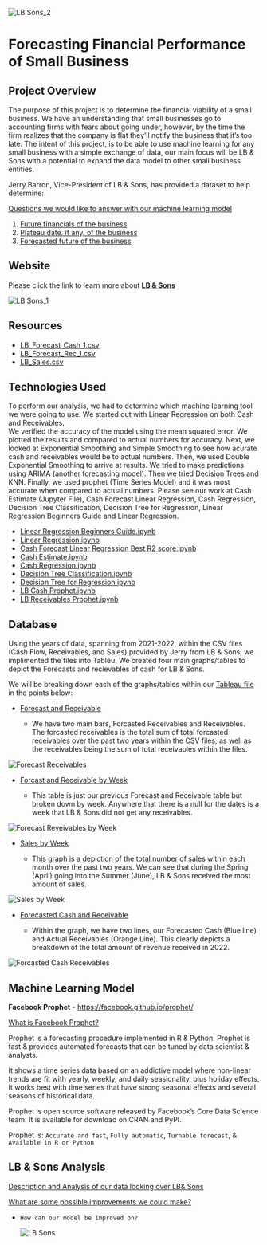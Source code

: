 ![LB   Sons_2](https://user-images.githubusercontent.com/109354592/210472331-776fcdfd-617b-4fc3-98a9-8113439ff8b8.png)


# Forecasting Financial Performance of Small Business

## Project Overview
The purpose of this project is to determine the financial viability of a small business. We have an understanding that small businesses go to accounting firms with fears about going under, however, by the time the firm realizes that the company is flat they’ll notify the business that it’s too late. The intent of this project, is to be able to use machine learning for any small business with a simple exchange of data, our main focus will be LB & Sons with a potential to expand the data model to other small business entities. 

Jerry Barron, Vice-President of LB & Sons, has provided a dataset to help determine:

<ins>Questions we would like to answer with our machine learning model
  
1.	<ins>Future financials of the business
2.	<ins>Plateau date, if any, of the business
3.	<ins>Forecasted future of the business

## Website
Please click the link to learn more about **[LB & Sons](https://lbsons.com/)**
  
![LB   Sons_1](https://user-images.githubusercontent.com/109354592/210474611-73d80216-56cf-4942-b1e2-e016d5ea19d7.png)

## Resources
* [LB_Forecast_Cash_1.csv](https://github.com/William-Venable/Forecasting-Financial-Performance-of-Small-Buisnesses/blob/868a1601c7760b9ab84af13c4cfac5e3cb98570e/Resources1/Resources/csv/LB_Forecast_Cash_1.csv)
* [LB_Forecast_Rec_1.csv](https://github.com/William-Venable/Forecasting-Financial-Performance-of-Small-Buisnesses/blob/868a1601c7760b9ab84af13c4cfac5e3cb98570e/Resources1/Resources/csv/LB_Forecast_Rec_1.csv)
* [LB_Sales.csv](https://github.com/William-Venable/Forecasting-Financial-Performance-of-Small-Buisnesses/blob/868a1601c7760b9ab84af13c4cfac5e3cb98570e/Resources1/Resources/csv/LB_Sales.csv)

## Technologies Used
  To perform our analysis, we had to determine which machine learning tool we were going to use.  We started out with Linear Regression on both Cash and Receivables.  
  We verified the accuracy of the model using the mean squared error.  We plotted the results and compared to actual numbers for accuracy.  Next, we looked at Exponential Smoothing and Simple Smoothing to see how acurate cash and receivables would be to actual numbers.  Then, we used Double Exponential Smoothing to arrive at results.  We tried to make predictions using ARIMA (another forecasting model).  Then we tried Decision Trees and KNN.  Finally, we used prophet (Time Series Model) and it was most accurate when compared to actual numbers.  Please see our work at Cash Estimate (Jupyter File), Cash Forecast Linear Regression, Cash Regression, Decision Tree Classification, Decision Tree for Regression, Linear Regression Beginners Guide and Linear Regression.
  
* [Linear Regression Beginners Guide.ipynb](https://github.com/William-Venable/Forecasting-Financial-Performance-of-Small-Buisnesses/blob/8647947c069d2f8f686af907b8060808b34e75b8/Resources1/Resources/ipynb/Linear%20Regression%20Beginners%20Guide.ipynb)
* [Linear Regression.ipynb ](https://github.com/William-Venable/Forecasting-Financial-Performance-of-Small-Buisnesses/blob/9bdf2eca32dd13c20cf3a1339dd08bdf7fadde42/Resources1/Resources/ipynb/Linear%20Regression.ipynb)
* [Cash Forecast Linear Regression Best R2 score.ipynb](https://github.com/William-Venable/Forecasting-Financial-Performance-of-Small-Buisnesses/blob/9bdf2eca32dd13c20cf3a1339dd08bdf7fadde42/Resources1/Resources/ipynb/Cash%20Forecast%20Linear%20Regression%20Best%20R2%20score.ipynb)
* [Cash Estimate.ipynb](https://github.com/William-Venable/Forecasting-Financial-Performance-of-Small-Buisnesses/blob/9bdf2eca32dd13c20cf3a1339dd08bdf7fadde42/Resources1/Resources/ipynb/Cash%20Estimate.ipynb)
* [Cash Regression.ipynb](https://github.com/William-Venable/Forecasting-Financial-Performance-of-Small-Buisnesses/blob/79d16eb0d1df2fc81b7b207620bbbffb6aba5031/Resources1/Resources/ipynb/Cash%20Regression.ipynb)
* [Decision Tree Classification.ipynb](https://github.com/William-Venable/Forecasting-Financial-Performance-of-Small-Buisnesses/blob/e817ee27dc31f6ca3e247a381255d286fbce7231/Resources1/Resources/ipynb/Decision%20Tree%20Classification%20LB.ipynb)
* [Decision Tree for Regression.ipynb](https://github.com/William-Venable/Forecasting-Financial-Performance-of-Small-Buisnesses/blob/e817ee27dc31f6ca3e247a381255d286fbce7231/Resources1/Resources/ipynb/Decision%20Tree%20for%20Regression.ipynb)
* [LB Cash Prophet.ipynb](https://github.com/William-Venable/Forecasting-Financial-Performance-of-Small-Buisnesses/blob/0c2a20e9f583adbc435f5e2ca552f18a9953e026/Resources1/Resources/ipynb/LB%20Cash%20Prophet.ipynb)
* [LB Receivables Prophet.ipynb](https://github.com/William-Venable/Forecasting-Financial-Performance-of-Small-Buisnesses/blob/0c2a20e9f583adbc435f5e2ca552f18a9953e026/Resources1/Resources/ipynb/LB%20Receivables%20Prophet.ipynb)


## Database
Using the years of data, spanning from 2021-2022, within the CSV files (Cash Flow, Receivables, and Sales) provided by Jerry from LB & Sons, we implimented the files into Tableu. We created four main graphs/tables to depict the Forecasts and recievables of cash for LB & Sons.

We will be breaking down each of the graphs/tables within our [Tableau file](https://github.com/William-Venable/Forecasting-Financial-Performance-of-Small-Buisnesses/blob/main/Financial_Perf_Dashboard/Financial_Performance.twbx) in the points below:
  
  - <ins>Forecast and Receivable
  
    - We have two main bars, Forcasted Receivables and Receivables. The forcasted receivables is the total sum of total forcasted receivables over the past two years within the CSV files, as well as the receivables being the sum of total receivables within the files.
   
 ![Forecast   Receivables](https://user-images.githubusercontent.com/109354592/211960376-82bde994-1007-4457-a8da-3ece2276474e.png)
    
  - <ins>Forcast and Receivable by Week
  
    - This table is just our previous Forecast and Receivable table but broken down by week. Anywhere that there is a null for the dates is a week that LB & Sons did not get any receivables.
    
 ![Forecast   Reveivables by Week](https://user-images.githubusercontent.com/109354592/211960418-e2e86797-f461-48f1-9bfe-47cf006c0d1f.png)

  - <ins>Sales by Week
  
    - This graph is a depiction of the total number of sales within each month over the past two years. We can see that during the Spring (April) going into the Summer (June), LB & Sons received the most amount of sales.
    
 ![Sales by Week](https://user-images.githubusercontent.com/109354592/211960500-91fc3be3-a2a5-4712-9658-7a54a9c8f400.png)

  - <ins>Forecasted Cash and Receivable
  
    - Within the graph, we have two lines, our Forecasted Cash (Blue line) and Actual Receivables (Orange Line). This clearly depicts a breakdown of the total amount of revenue received in 2022.
    
![Forcasted Cash   Receivables](https://user-images.githubusercontent.com/109354592/211960557-b18c7676-829c-4f93-8760-5087550bd7e2.png)

## Machine Learning Model

**Facebook Prophet** - https://facebook.github.io/prophet/

<ins>What is Facebook Prophet?
  
Prophet is a forecasting procedure implemented in R & Python. Prophet is fast & provides automated forecasts that can be tuned by data scientist & analysts.
  
It shows a time series data based on an addictive model where non-linear trends are fit with yearly, weekly, and daily seasionality, plus holiday effects. It works best with time series that have strong seasonal effects and several seasons of historical data. 
  
Prophet is open source software released by Facebook’s Core Data Science team. It is available for download on CRAN and PyPI.

Prophet is: `Accurate and fast`, `Fully automatic`, `Turnable forecast`, & `Available in R or Python`   
  
## LB & Sons Analysis

<ins>Description and Analysis of our data looking over LB& Sons
  
<ins>What are some possible improvements we could make?
- `How can our model be improved on?`
  
  ![LB   Sons](https://user-images.githubusercontent.com/109354592/210474480-6c687ea1-56ba-4134-9e81-bfbeabb5dd42.png)

  


  
